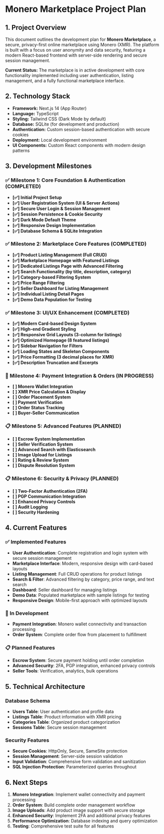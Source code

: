 # Monero Marketplace Project Plan

## 1. Project Overview

This document outlines the development plan for **Monero Marketplace**, a secure, privacy-first online marketplace using Monero (XMR). The platform is built with a focus on user anonymity and data security, featuring a modern React-based frontend with server-side rendering and secure session management.

**Current Status:** The marketplace is in active development with core functionality implemented including user authentication, listing management, and a fully functional marketplace interface.

## 2. Technology Stack

-   **Framework:** Next.js 14 (App Router)
-   **Language:** TypeScript
-   **Styling:** Tailwind CSS (Dark Mode by default)
-   **Database:** SQLite (for development and production)
-   **Authentication:** Custom session-based authentication with secure cookies
-   **Deployment:** Local development environment
-   **UI Components:** Custom React components with modern design patterns

## 3. Development Milestones

### ✅ Milestone 1: Core Foundation & Authentication (COMPLETED)
-   **[✅] Initial Project Setup**
-   **[✅] User Registration System (UI & Server Actions)**
-   **[✅] Secure User Login & Session Management**
-   **[✅] Session Persistence & Cookie Security**
-   **[✅] Dark Mode Default Theme**
-   **[✅] Responsive Design Implementation**
-   **[✅] Database Schema & SQLite Integration**

### ✅ Milestone 2: Marketplace Core Features (COMPLETED)
-   **[✅] Product Listing Management (Full CRUD)**
-   **[✅] Marketplace Homepage with Featured Listings**
-   **[✅] Dedicated Listings Page with Advanced Filtering**
-   **[✅] Search Functionality (by title, description, category)**
-   **[✅] Category-based Filtering System**
-   **[✅] Price Range Filtering**
-   **[✅] Seller Dashboard for Listing Management**
-   **[✅] Individual Listing Detail Pages**
-   **[✅] Demo Data Population for Testing**

### ✅ Milestone 3: UI/UX Enhancement (COMPLETED)
-   **[✅] Modern Card-based Design System**
-   **[✅] High-end Gradient Styling**
-   **[✅] Responsive Grid Layouts (3-column for listings)**
-   **[✅] Optimized Homepage (8 featured listings)**
-   **[✅] Sidebar Navigation for Filters**
-   **[✅] Loading States and Skeleton Components**
-   **[✅] Price Formatting (3 decimal places for XMR)**
-   **[✅] Description Truncation and Excerpts**

### 🚧 Milestone 4: Payment Integration & Orders (IN PROGRESS)
-   **[ ] Monero Wallet Integration**
-   **[ ] XMR Price Calculation & Display**
-   **[ ] Order Placement System**
-   **[ ] Payment Verification**
-   **[ ] Order Status Tracking**
-   **[ ] Buyer-Seller Communication**

### 📋 Milestone 5: Advanced Features (PLANNED)
-   **[ ] Escrow System Implementation**
-   **[ ] Seller Verification System**
-   **[ ] Advanced Search with Elasticsearch**
-   **[ ] Image Upload for Listings**
-   **[ ] Rating & Review System**
-   **[ ] Dispute Resolution System**

### 📋 Milestone 6: Security & Privacy (PLANNED)
-   **[ ] Two-Factor Authentication (2FA)**
-   **[ ] PGP Communication Integration**
-   **[ ] Enhanced Privacy Controls**
-   **[ ] Audit Logging**
-   **[ ] Security Hardening**

## 4. Current Features

### ✅ Implemented Features
- **User Authentication**: Complete registration and login system with secure session management
- **Marketplace Interface**: Modern, responsive design with card-based layouts
- **Listing Management**: Full CRUD operations for product listings
- **Search & Filter**: Advanced filtering by category, price range, and text search
- **Dashboard**: Seller dashboard for managing listings
- **Demo Data**: Populated marketplace with sample listings for testing
- **Responsive Design**: Mobile-first approach with optimized layouts

### 🔄 In Development
- **Payment Integration**: Monero wallet connectivity and transaction processing
- **Order System**: Complete order flow from placement to fulfillment

### 📋 Planned Features
- **Escrow System**: Secure payment holding until order completion
- **Advanced Security**: 2FA, PGP integration, enhanced privacy controls
- **Seller Tools**: Verification, analytics, bulk operations

## 5. Technical Architecture

### Database Schema
- **Users Table**: User authentication and profile data
- **Listings Table**: Product information with XMR pricing
- **Categories Table**: Organized product categorization
- **Sessions Table**: Secure session management

### Security Features
- **Secure Cookies**: HttpOnly, Secure, SameSite protection
- **Session Management**: Server-side session validation
- **Input Validation**: Comprehensive form validation and sanitization
- **SQL Injection Protection**: Parameterized queries throughout

## 6. Next Steps

1. **Monero Integration**: Implement wallet connectivity and payment processing
2. **Order System**: Build complete order management workflow
3. **Image Uploads**: Add product image support with secure storage
4. **Enhanced Security**: Implement 2FA and additional privacy features
5. **Performance Optimization**: Database indexing and query optimization
6. **Testing**: Comprehensive test suite for all features

